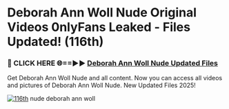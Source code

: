 # Deborah Ann Woll Nude Original Videos 0nlyFans Leaked - Files Updated! (116th)

<h3>🔴 CLICK HERE 🌐==►► <a href="https://tinyurl.com/yrmya6cz" rel="nofollow">Deborah Ann Woll Nude Updated Files</a></h3>

Get Deborah Ann Woll Nude and all content. Now you can access all videos and pictures of Deborah Ann Woll Nude. New Updated Files 2025!

[![116th](https://i.imgur.com/FMdXYCs.gif)](https://tinyurl.com/yrmya6cz)
nude deborah ann woll